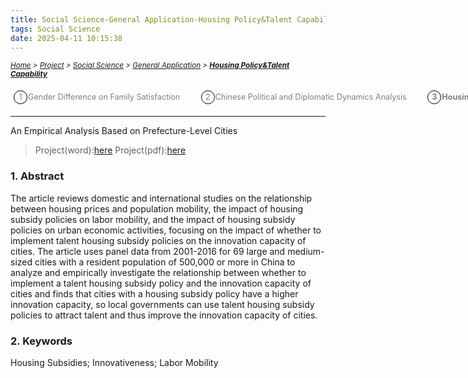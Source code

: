 ```yaml
---
title: Social Science-General Application-Housing Policy&Talent Capability
tags: Social Science
date: 2025-04-11 10:15:38
---
```

<style>
    .image-container {
        display: flex;
        justify-content: space-between; /* 让图片均匀分布在一行中 */
        position: relative;
    }
    .menu-item {
        display: inline-block; /* Ensure elements are horizontally aligned */
        margin-right: 20px;
        position: relative;
        padding: 5px;
        color: grey;
        text-decoration: none;
        font-size: 90%; /* Reduce font size */
    }
    .menu-item:hover {
        font-weight: bold;
        color: grey !important;
    }
    .menu-item::before {
        content: counter(item) " ";
        counter-increment: item;
        border: 1px solid black;
        background-color: transparent;
        border-radius: 50%;
        width: 20px;
        height: 20px;
        display: inline-block;
        text-align: center;
        line-height: 20px;
        margin-right: 1px;
        color: grey;
    }
    .menu-list {
        list-style: none; 
        counter-reset: item;
        padding: 0; /* Remove default padding */
    }
    .menu-list div {
        white-space: nowrap; /* Prevent wrapping of list items */
    }
</style>

*<small>[Home](/About/index.html) > [Project](/tags/Project/index.html) > [Social Science](/2023/09/11/Project/Social-Science/Social-Science/index.html) > [General Application](/2023/09/11/Project/Social-Science/General-Application/Gender-Difference-on-Family-Satisfaction/index.html) > **[Housing Policy&Talent Capability](/2023/09/11/Project/Social-Science/General-Application/Housing-Policy&Talent-Capability/index.html)</small>***

<ol class="menu-list">
    <div>
        <li><a href="/2023/09/11/Project/Social-Science/General-Application/Gender-Difference-on-Family-Satisfaction/index.html" class="menu-item">Gender Difference on Family Satisfaction&nbsp</a><a href="/2023/09/11/Project/Social-Science/General-Application/Chinese-Political-and-Diplomatic-Dynamics-Analysis/index.html" class="menu-item">Chinese Political and Diplomatic Dynamics Analysis&nbsp</a><strong><a href="/2023/09/11/Project/Social-Science/General-Application/Housing-Policy&Talent-Capability/index.html" class="menu-item">Housing Policy&Talent Capability&nbsp</a></strong></li>
    </div>
</ol>


---

An Empirical Analysis Based on Prefecture-Level Cities

> Project(word):[here](/zip/Talent.docx)
> Project(pdf):[here](/zip/Talent.pdf)

### 1. Abstract
The article reviews domestic and international studies on the relationship between housing prices and population mobility, the impact of housing subsidy policies on labor mobility, and the impact of housing subsidy policies on urban economic activities, focusing on the impact of whether to implement talent housing subsidy policies on the innovation capacity of cities. The article uses panel data from 2001-2016 for 69 large and medium-sized cities with a resident population of 500,000 or more in China to analyze and empirically investigate the relationship between whether to implement a talent housing subsidy policy and the innovation capacity of cities and finds that cities with a housing subsidy policy have a higher innovation capacity, so local governments can use talent housing subsidy policies to attract talent and thus improve the innovation capacity of cities.
### 2. Keywords
Housing Subsidies; Innovativeness; Labor Mobility 


